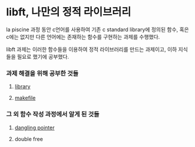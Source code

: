 # libft, 나만의 정적 라이브러리  
la piscine 과정 동안 c언어를 사용하여 기존 c standard library에 정의된 함수, 혹은 c에는 없지만 다른 언어에는 존재하는 함수를 구현하는 과제를 수행했다.  

libft 과제는 이러한 함수들을 이용하여 정적 라이브러리를 만드는 과제이고, 이하 지식들을 필요로 했기에 공부했다.  
  
### 과제 해결을 위해 공부한 것들   
1. [library][librarylink]   
   
[librarylink]:https://github.com/kshim1208/TIL/blob/main/42Courses/libft/library/README.md   
   
2. [makefile][makefilelink]   
   
[makefilelink]:https://github.com/kshim1208/TIL/tree/main/42Courses/libft/makefile/README.md   
   
### 그 외 함수 작성 과정에서 알게 된 것들   
1. [dangling pointer][danglingpointerlink]   
     
[danglingpointerlink]:https://github.com/kshim1208/TIL/tree/main/42Courses/libft/dangling%20pointer/README.md    
    
2. double free    
  
  
